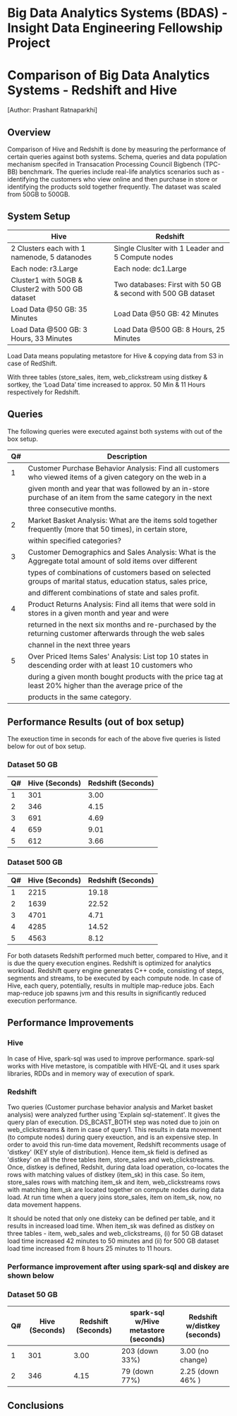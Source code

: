 # Big Data Analytics Systems (BDAS) - Insight Data Engineering Fellowship Project 
# Comparison of Big Data Analytics Systems - Redshift and Hive
[Author: Prashant Ratnaparkhi] 

## Overview
Comparison of Hive and Redshift is done by measuring the performance of certain queries against both systems. Schema, queries and data population mechanism specifed in Transacation Processing Council Bigbench (TPC-BB) benchmark. The queries include real-life analytics scenarios such as - identifying the customers who view online and then purchase in store or identifying the products sold together frequently. The dataset was scaled from 50GB to 500GB. 


## System Setup

| Hive                                               | Redshift                                                     |
| -------------------------------------------------- | -------------------------------------------------------------|
| 2 Clusters each with 1 namenode, 5 datanodes       | Single Cluslter with 1 Leader and 5 Compute nodes            |
| Each node: r3.Large                                | Each node: dc1.Large                                         |
| Cluster1 with 50GB & Cluster2 with 500 GB dataset  | Two databases: First with 50 GB & second with 500 GB dataset |
| Load Data @50  GB: 35 Minutes                      | Load Data @50  GB: 42 Minutes                                |
| Load Data @500 GB: 3 Hours, 33 Minutes             | Load Data @500 GB: 8 Hours, 25 Minutes                       |


Load Data means populating metastore for Hive & copying data from S3 in case of RedShift.  

With three tables (store_sales, item, web_clickstream using distkey & sortkey, the ‘Load Data’ time increased to approx. 50 Min & 11 Hours respectively for Redshift.


## Queries
The following queries were executed against both systems with out of the box setup.

| Q#   | Description                                                                                                 |
| -----| ------------------------------------------------------------------------------------------------------------|
| 1    |Customer Purchase Behavior Analysis: Find all customers who viewed items of a given category on the web in a |
|      |given month and year that was followed by an in-store purchase of an item from the same category in the next |
|      |three consecutive months.                                                                                    |
| 2    |Market Basket Analysis: What are the items sold together frequently (more that 50 times), in certain store,  |
|      |within specified categories?                                                                                 |
| 3    |Customer Demographics and Sales Analysis: What is the Aggregate total amount of sold items over different    |
|      |types of combinations of customers based on selected groups of marital status, education status, sales price,|
|      |and different combinations of state and sales profit.                                                        |
| 4    |Product Returns Analysis: Find all items that were sold in stores in a given month and year and were         |
|      |returned in the next six months and re-purchased by the returning customer afterwards through the web sales  |
|      |channel in the next three years                                                                              |
| 5    |Over Priced Items Sales' Analysis: List top 10 states in descending order with at least 10 customers who     |
|      |during a given month bought products with the price tag at least 20% higher than the average price of the    |
|      |products in the same category.                                                                               |

## Performance Results (out of box setup)
The exeuction time in seconds for each of the above five queries is listed below for out of box setup. 

### Dataset 50 GB

| Q#   | Hive (Seconds) | Redshift (Seconds) |
| -----| ---------------|--------------------|
| 1    | 301            | 3.00               |
| 2    | 346            | 4.15               |
| 3    | 691            | 4.69               |
| 4    | 659            | 9.01               |
| 5    | 612            | 3.66               |

### Dataset 500 GB

| Q#   | Hive (Seconds) | Redshift (Seconds) |
| -----| ---------------|--------------------|
| 1    | 2215           | 19.18              |
| 2    | 1639           | 22.52              |
| 3    | 4701           |  4.71              |
| 4    | 4285           | 14.52              |
| 5    | 4563           |  8.12              |


For both datasets Redshift performed much better, compared to Hive, and it is due the query execution engines. Redshift is optimized for analytics workload. Redshift query engine generates C++ code, consisting of steps, segments and streams, to be executed by each compute node. In case of Hive, each query, potentially, results in multiple map-reduce jobs. Each map-reduce job spawns jvm and this results in significantly reduced execution performance. 

## Performance Improvements

### Hive
In case of Hive, spark-sql was used to improve performance. spark-sql works with Hive metastore, is compatible with HIVE-QL and it uses spark libraries, RDDs and in memory way of execution of spark. 

### Redshift 
Two queries (Customer purchase behavior analysis and Market basket analysis) were analyzed further using 'Explain sql-statement'. It gives the query plan of execution. DS_BCAST_BOTH step was noted due to join on web_clickstreams & item in case of query1. This results in data movement (to compute nodes) during query exeuction, and is an expensive step. In order to avoid this run-time data movement, Redshift recomments usage of 'distkey' (KEY style of distribution). Hence item_sk field is defined as 'distkey' on all the three tables item, store_sales and web_clickstreams. Once, distkey is defined, Redshit, during data load operation, co-locates the rows with matching values of distkey (item_sk) in this case. So item, store_sales rows with matching item_sk and item, web_clickstreams rows with matching item_sk are located together on compute nodes during data load. At run time when a query joins store_sales, item on item_sk, now, no data movement happens. 

It should be noted that only one disteky can be defined per table, and it results in increased load time. When item_sk was defined as distkey on three tables - item, web_sales and web_clickstreams, (i) for 50 GB dataset load time increased 42 minutes to 50 minutes and 
(ii) for 500 GB dataset load time increased from 8 hours 25 minutes to 11 hours.

### Performance improvement after using spark-sql and diskey are shown below

### Dataset 50 GB

| Q#   | Hive (Seconds) | Redshift (Seconds) | spark-sql w/Hive metastore  (seconds)| Redshift w/distkey (seconds)|
| -----| ---------------|--------------------|--------------------------------------| ----------------------------|
| 1    | 301            | 3.00               | 203 (down 33%)                       | 3.00 (no change)            |
| 2    | 346            | 4.15               |  79 (down 77%)                       | 2.25 (down 46% )            | 










## Conclusions


